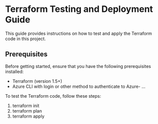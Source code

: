 # Terraform Testing and Deployment Guide

This guide provides instructions on how to test and apply the Terraform code in this project.

## Prerequisites

Before getting started, ensure that you have the following prerequisites installed:

- Terraform (version 1.5+)
- Azure CLI with login or other method to authenticate to Azure- ...

To test the Terraform code, follow these steps:
1. terraform init
2. terraform plan
3. terraform apply